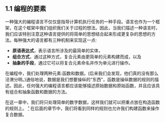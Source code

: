 ## 1.1 编程的要素

一种强大的编程语言不仅仅是指导计算机执行任务的一种手段。语言也作为一个框架，在这个框架中我们组织我们关于过程的想法。因此，当我们描述一种语言时，我们应该特别注意这种语言提供的将简单的思想结合起来形成更复杂的思想的方法。每种强大的语言都有三种机制来实现这一点:

*   **原语表达式**，表示语言所涉及的最简单的实体，
*   **组合方式**，通过这种方式，复合元素由更简单的元素构建而成，以及
*   **抽象的手段**，通过它可以将复合元素命名并作为单元进行操作。

在编程中，我们处理两种元素:函数和数据。(后来我们会发现，他们真的没有那么泾渭分明。)通俗地说，数据是我们想要操纵的“东西”，函数是操纵数据的规则的描述。因此，任何强大的编程语言都应该能够描述原始数据和原始函数，并且应该具有组合和抽象函数和数据的方法。

在这一章中，我们将只处理简单的数字数据，这样我们就可以把重点放在构造函数的规则上。 [¹](#c1-fn-0001) 在后面的章节中，我们将看到同样的规则也允许我们构建函数来操作复合数据。